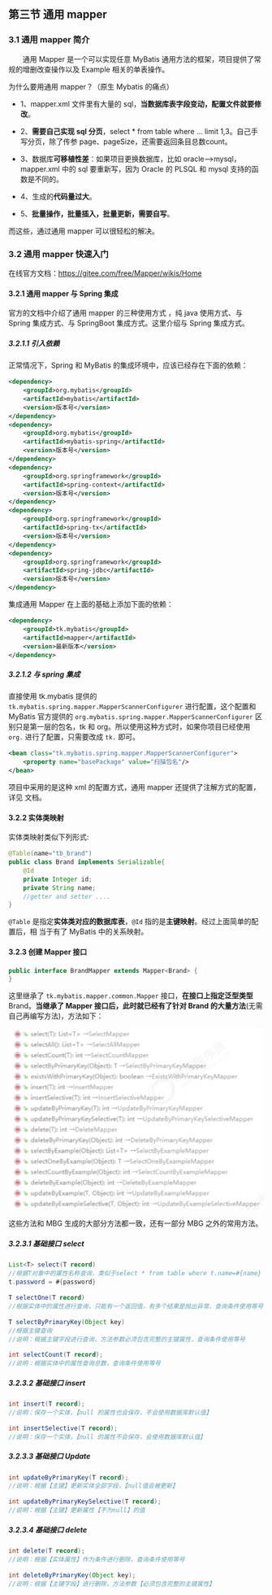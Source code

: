 ## 第三节 通用 mapper

### 3.1 通用 mapper 简介

&emsp;&emsp;通用 Mapper 是一个可以实现任意 MyBatis 通用方法的框架，项目提供了常规的增删改查操作以及 Example 相关的单表操作。

为什么要用通用 mapper？（原生 Mybatis 的痛点）

* 1、mapper.xml 文件里有大量的 sql，**当数据库表字段变动，配置文件就要修改**。

* 2、**需要自己实现 sql 分页**，select * from table where ... limit 1,3。自己手写分页，除了传参 page、pageSize，还需要返回条目总数count。

* 3、数据库**可移植性差**：如果项目更换数据库，比如 oracle-->mysql，mapper.xml 中的 sql 要重新写，因为 Oracle 的 PLSQL 和 mysql 支持的函数是不同的。

* 4、生成的**代码量过大**。

* 5、**批量操作，批量插入，批量更新，需要自写**。

而这些，通过通用 mapper 可以很轻松的解决。


### 3.2 通用 mapper 快速入门

在线官方文档：https://gitee.com/free/Mapper/wikis/Home

#### 3.2.1 通用 mapper 与 Spring 集成

官方的文档中介绍了通用 mapper 的三种使用方式 ，纯 java 使用方式、与 Spring 集成方式、与 SpringBoot 集成方式。这里介绍与 Spring 集成方式。

##### 3.2.1.1 引入依赖

正常情况下，Spring 和 MyBatis 的集成环境中，应该已经存在下面的依赖：

```xml
<dependency>
    <groupId>org.mybatis</groupId>
    <artifactId>mybatis</artifactId>
    <version>版本号</version>
</dependency>
<dependency>
    <groupId>org.mybatis</groupId>
    <artifactId>mybatis‐spring</artifactId>
    <version>版本号</version>
</dependency>
<dependency>
    <groupId>org.springframework</groupId>
    <artifactId>spring‐context</artifactId>
    <version>版本号</version>
</dependency>
<dependency>
    <groupId>org.springframework</groupId>
    <artifactId>spring‐tx</artifactId>
    <version>版本号</version>
</dependency>
<dependency>
    <groupId>org.springframework</groupId>
    <artifactId>spring‐jdbc</artifactId>
    <version>版本号</version>
</dependency>
```

集成通用 Mapper 在上面的基础上添加下面的依赖：

```xml
<dependency>
    <groupId>tk.mybatis</groupId>
    <artifactId>mapper</artifactId>
    <version>最新版本</version>
</dependency>
```

##### 3.2.1.2 与 spring 集成

直接使用 tk.mybatis 提供的 `tk.mybatis.spring.mapper.MapperScannerConfigurer` 进行配置，这个配置和 MyBatis 官方提供的 `org.mybatis.spring.mapper.MapperScannerConfigurer` 区别只是第一层的包名，tk 和 org。所以使用这种方式时，如果你项目已经使用 `org.` 进行了配置，只需要改成 `tk.` 即可。

```xml
<bean class="tk.mybatis.spring.mapper.MapperScannerConfigurer">
    <property name="basePackage" value="扫描包名"/>
</bean>
```

项目中采用的是这种 xml 的配置方式，通用 mapper 还提供了注解方式的配置，详见
文档。


#### 3.2.2 实体类映射

实体类映射类似下列形式:

```java
@Table(name="tb_brand")
public class Brand implements Serializable{
    @Id 
    private Integer id;
    private String name;
    //getter and setter ....
}
```

`@Table` 是指定**实体类对应的数据库表**，`@Id` 指的是**主键映射**。经过上面简单的配置后，相
当于有了 MyBatis 中的关系映射。


#### 3.2.3 创建 Mapper 接口

```java
public interface BrandMapper extends Mapper<Brand> {
}
```

这里继承了 `tk.mybatis.mapper.common.Mapper` 接口，**在接口上指定泛型类型** Brand。**当继承了 Mapper 接口后，此时就已经有了针对 Brand 的大量方法**(无需自己再编写方法)，方法如下：

<img src="./img1/02-common-mapper.png" width=600>

这些方法和 MBG 生成的大部分方法都一致，还有一部分 MBG 之外的常用方法。

##### 3.2.3.1 基础接口 select 

```java
List<T> select(T record)
//根据T对象中的属性名称查询，类似于select * from table where t.name=#{name} and
t.password = #{password}
```

```java
T selectOne(T record)
//根据实体中的属性进行查询，只能有一个返回值，有多个结果是抛出异常，查询条件使用等号
```

```java
T selectByPrimaryKey(Object key)
//根据主键查询 
//说明：根据主键字段进行查询，方法参数必须包含完整的主键属性，查询条件使用等号
```

```java
int selectCount(T record);
//说明：根据实体中的属性查询总数，查询条件使用等号
```

##### 3.2.3.2 基础接口 insert

```java
int insert(T record);
//说明：保存一个实体，【null 的属性也会保存，不会使用数据库默认值】
```

```java
int insertSelective(T record);
//说明：保存一个实体，【null 的属性不会保存，会使用数据库默认值】
```


##### 3.2.3.3 基础接口 Update

```java
int updateByPrimaryKey(T record);
//说明：根据【主键】更新实体全部字段，【null值会被更新】
```

```java
int updateByPrimaryKeySelective(T record);
//说明：根据【主键】更新属性【不为null】的值
```


##### 3.2.3.4 基础接口 delete

```java
int delete(T record);
//说明：根据【实体属性】作为条件进行删除，查询条件使用等号
```

```java
int deleteByPrimaryKey(Object key);
//说明：根据【主键字段】进行删除，方法参数【必须包含完整的主键属性】
```
